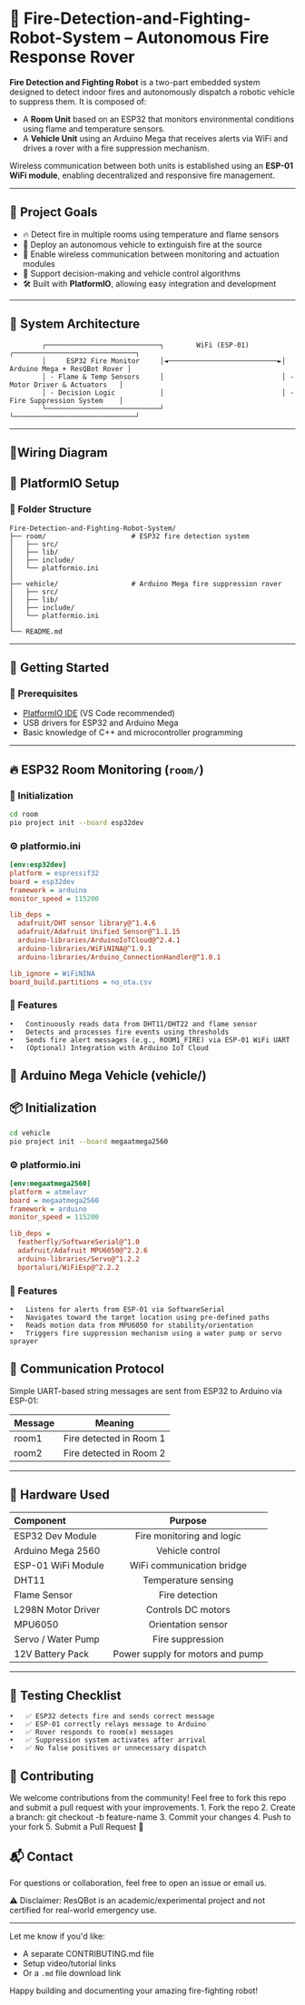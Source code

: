 # 🚒 Fire-Detection-and-Fighting-Robot-System – Autonomous Fire Response Rover

**Fire Detection and Fighting Robot** is a two-part embedded system designed to detect indoor fires and autonomously dispatch a robotic vehicle to suppress them. It is composed of:

- A **Room Unit** based on an ESP32 that monitors environmental conditions using flame and temperature sensors.
- A **Vehicle Unit** using an Arduino Mega that receives alerts via WiFi and drives a rover with a fire suppression mechanism.

Wireless communication between both units is established using an **ESP-01 WiFi module**, enabling decentralized and responsive fire management.

---

## 🎯 Project Goals

- 🔥 Detect fire in multiple rooms using temperature and flame sensors
- 🚗 Deploy an autonomous vehicle to extinguish fire at the source
- 📡 Enable wireless communication between monitoring and actuation modules
- 🧠 Support decision-making and vehicle control algorithms
- 🛠 Built with **PlatformIO**, allowing easy integration and development

---

## 🧱 System Architecture
```
        ┌────────────────────────────┐        WiFi (ESP-01)        ┌──────────────────────────────┐
        │     ESP32 Fire Monitor     │◄───────────────────────────►│ Arduino Mega + ResQBot Rover │
        │ - Flame & Temp Sensors     │                             │ - Motor Driver & Actuators   │
        │ - Decision Logic           │                             │ - Fire Suppression System    │
        └────────────────────────────┘                             └──────────────────────────────┘
```
---

## 🔌Wiring Diagram


## 🔧 PlatformIO Setup

### 📁 Folder Structure
```
Fire-Detection-and-Fighting-Robot-System/
├── room/                     # ESP32 fire detection system
│   ├── src/
│   ├── lib/
│   ├── include/
│   └── platformio.ini
│
├── vehicle/                  # Arduino Mega fire suppression rover
│   ├── src/
│   ├── lib/
│   ├── include/
│   └── platformio.ini
│
└── README.md
```
---

## 🚀 Getting Started

### 🧰 Prerequisites

- [PlatformIO IDE](https://platformio.org/install) (VS Code recommended)
- USB drivers for ESP32 and Arduino Mega
- Basic knowledge of C++ and microcontroller programming

---

## 🔥 ESP32 Room Monitoring (`room/`)

### 🔨 Initialization

```bash
cd room
pio project init --board esp32dev
```
### ⚙️ platformio.ini
```ini
[env:esp32dev]
platform = espressif32
board = esp32dev
framework = arduino
monitor_speed = 115200

lib_deps = 
  adafruit/DHT sensor library@^1.4.6
  adafruit/Adafruit Unified Sensor@^1.1.15
  arduino-libraries/ArduinoIoTCloud@^2.4.1
  arduino-libraries/WiFiNINA@^1.9.1
  arduino-libraries/Arduino_ConnectionHandler@^1.0.1

lib_ignore = WiFiNINA
board_build.partitions = no_ota.csv
```
### 📌 Features
	•	Continuously reads data from DHT11/DHT22 and flame sensor
	•	Detects and processes fire events using thresholds
	•	Sends fire alert messages (e.g., ROOM1_FIRE) via ESP-01 WiFi UART
	•	(Optional) Integration with Arduino IoT Cloud

## 🚗 Arduino Mega Vehicle (vehicle/)
## 📦 Initialization
```bash
cd vehicle
pio project init --board megaatmega2560
```
### ⚙️ platformio.ini
```ini
[env:megaatmega2560]
platform = atmelavr
board = megaatmega2560
framework = arduino
monitor_speed = 115200

lib_deps = 
  featherfly/SoftwareSerial@^1.0
  adafruit/Adafruit MPU6050@^2.2.6
  arduino-libraries/Servo@^1.2.2
  bportaluri/WiFiEsp@^2.2.2
```
### 📌 Features
	•	Listens for alerts from ESP-01 via SoftwareSerial
	•	Navigates toward the target location using pre-defined paths
	•	Reads motion data from MPU6050 for stability/orientation
	•	Triggers fire suppression mechanism using a water pump or servo sprayer
## 🔌 Communication Protocol
Simple UART-based string messages are sent from ESP32 to Arduino via ESP-01:

| Message              | Meaning |
| :---------------- | :------: |
| room1       |   Fire detected in Room 1 | 
| room2          |   Fire detected in Room 2   |

---
## 🔩 Hardware Used

|Component | Purpose|
| :---------------- | :------: |
|ESP32 Dev Module | Fire monitoring and logic|
|Arduino Mega 2560 |Vehicle control|
|ESP-01 WiFi Module | WiFi communication bridge| 
|DHT11 |Temperature sensing|
|Flame Sensor |Fire detection|
|L298N Motor Driver| Controls DC motors |
|MPU6050 |Orientation sensor|
|Servo / Water Pump |Fire suppression|
|12V Battery Pack |Power supply for motors and pump|

---

## 🧪 Testing Checklist
	•	✅ ESP32 detects fire and sends correct message
	•	✅ ESP-01 correctly relays message to Arduino
	•	✅ Rover responds to room(x) messages
	•	✅ Suppression system activates after arrival
	•	✅ No false positives or unnecessary dispatch

## 🤝 Contributing

We welcome contributions from the community! Feel free to fork this repo and submit a pull request with your improvements.
	1.	Fork the repo
	2.	Create a branch: git checkout -b feature-name
	3.	Commit your changes
	4.	Push to your fork
	5.	Submit a Pull Request 🚀

## 📬 Contact

For questions or collaboration, feel free to open an issue or email us.

⚠️ Disclaimer: ResQBot is an academic/experimental project and not certified for real-world emergency use.

---

Let me know if you'd like:
- A separate CONTRIBUTING.md file
- Setup video/tutorial links
- Or a `.md` file download link

Happy building and documenting your amazing fire-fighting robot!
